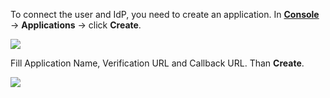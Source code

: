 To connect the user and IdP, you need to create an application. In [**Console**](https://console.approw.com) -> **Applications** -> click **Create**.

![](~@imagesEnUs/integration/ali-cloud/1-4.jpg)

<!-- ![](../../images/integration/ali-cloud/1-4.jpg) -->

Fill Application Name, Verification URL and Callback URL. Than **Create**.

![](~@imagesEnUs/integration/ali-cloud/1-5.jpg)

<!-- ![](../../images/integration/ali-cloud/1-5.jpg) -->
